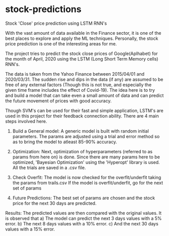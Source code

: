 # stock-predictions
Stock 'Close' price prediction using LSTM RNN's

With the vast amount of data available in the Finance sector, it is one of the best places
to explore and apply the ML techniques. Personally, the stock price prediction is one of 
the interesting areas for me.

The project tries to predict the stock close prices of Google(Aplhabet) for the month of
April, 2020 using the LSTM (Long Short Term Memory cells) RNN's. 

The data is taken from the Yahoo Finance between 2015/04/01 and 2020/03/31. The sudden 
rise and dips in the data (if any) are assumed to be free of any external factors (Though
this is not true, and especially the given time frame includes the effect of Covid-19).
The idea here is to try and build a model that can take even a small amount of data and 
can predict the future movement of prices with good accuracy.

Though SVM's can be used for their fast and simple application, LSTM's are used in this 
project for their feedback connection ability. There are 4 main steps involved here.

1) Build a General model:
      A generic model is built with random initial parameters. The params are adjusted 
      using a trial and error method so as to bring the model to atleast 85-90% accuracy. 
      
2) Optimization:
      Next, optimization of hyperparameters (referred to as params from here on) is done.
      Since there are many params here to be optimized, 'Bayesian Optimization' using the
      'Hyperopt' library is used. All the trials are saved in a .csv file.

3) Check Overfit:
      The model is now checked for the overfit/underfit taking the params from trails.csv
      If the model is overfit/underfit, go for the next set of params
      
4) Future Predictions:
      The best set of params are chosen and the stock price for the next 30 days are predicted.
      
Results: The predicted values are then compared with the original values. It is observed that
         a) The model can predict the next 3 days values with a 5% error.
         b) The next 8 days values with a 10% error.
         c) And the next 30 days values with a 15% error.
